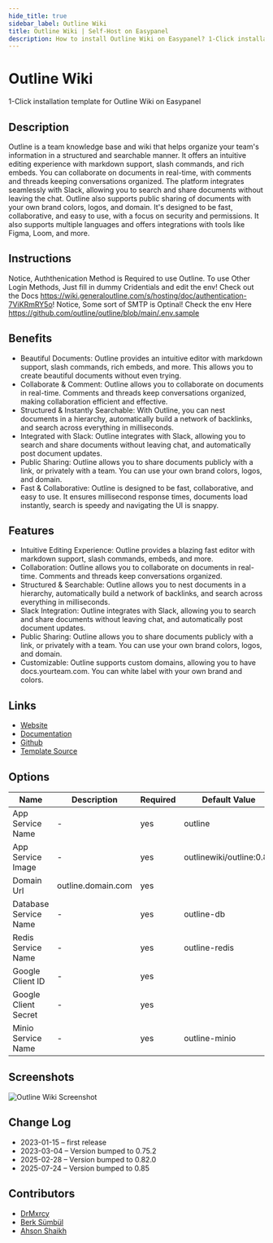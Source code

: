 ```yaml
---
hide_title: true
sidebar_label: Outline Wiki
title: Outline Wiki | Self-Host on Easypanel
description: How to install Outline Wiki on Easypanel? 1-Click installation template for Outline Wiki on Easypanel
---
```


<!-- generated -->

# Outline Wiki

1-Click installation template for Outline Wiki on Easypanel

## Description

Outline is a team knowledge base and wiki that helps organize your team&#39;s information in a structured and searchable manner. It offers an intuitive editing experience with markdown support, slash commands, and rich embeds. You can collaborate on documents in real-time, with comments and threads keeping conversations organized. The platform integrates seamlessly with Slack, allowing you to search and share documents without leaving the chat. Outline also supports public sharing of documents with your own brand colors, logos, and domain. It&#39;s designed to be fast, collaborative, and easy to use, with a focus on security and permissions. It also supports multiple languages and offers integrations with tools like Figma, Loom, and more.

## Instructions

Notice, Auththenication Method is Required to use Outline. To use Other Login Methods, Just fill in dummy Cridentials and edit the env! Check out the Docs https://wiki.generaloutline.com/s/hosting/doc/authentication-7ViKRmRY5o! Notice, Some sort of SMTP is Optinal! Check the env Here https://github.com/outline/outline/blob/main/.env.sample

## Benefits

- Beautiful Documents: Outline provides an intuitive editor with markdown support, slash commands, rich embeds, and more. This allows you to create beautiful documents without even trying.
- Collaborate & Comment: Outline allows you to collaborate on documents in real-time. Comments and threads keep conversations organized, making collaboration efficient and effective.
- Structured & Instantly Searchable: With Outline, you can nest documents in a hierarchy, automatically build a network of backlinks, and search across everything in milliseconds.
- Integrated with Slack: Outline integrates with Slack, allowing you to search and share documents without leaving chat, and automatically post document updates.
- Public Sharing: Outline allows you to share documents publicly with a link, or privately with a team. You can use your own brand colors, logos, and domain.
- Fast & Collaborative: Outline is designed to be fast, collaborative, and easy to use. It ensures millisecond response times, documents load instantly, search is speedy and navigating the UI is snappy.

## Features

- Intuitive Editing Experience: Outline provides a blazing fast editor with markdown support, slash commands, embeds, and more.
- Collaboration: Outline allows you to collaborate on documents in real-time. Comments and threads keep conversations organized.
- Structured & Searchable: Outline allows you to nest documents in a hierarchy, automatically build a network of backlinks, and search across everything in milliseconds.
- Slack Integration: Outline integrates with Slack, allowing you to search and share documents without leaving chat, and automatically post document updates.
- Public Sharing: Outline allows you to share documents publicly with a link, or privately with a team. You can use your own brand colors, logos, and domain.
- Customizable: Outline supports custom domains, allowing you to have docs.yourteam.com. You can white label with your own brand and colors.

## Links

- [Website](https://www.getoutline.com/)
- [Documentation](https://www.getoutline.com/developers)
- [Github](https://github.com/outline)
- [Template Source](https://github.com/easypanel-io/templates/tree/main/templates/outline)

## Options

Name | Description | Required | Default Value
-|-|-|-
App Service Name | - | yes | outline
App Service Image | - | yes | outlinewiki/outline:0.85
Domain Url | outline.domain.com | yes | 
Database Service Name | - | yes | outline-db
Redis Service Name | - | yes | outline-redis
Google Client ID | - | yes | 
Google Client Secret | - | yes | 
Minio Service Name | - | yes | outline-minio

## Screenshots

![Outline Wiki Screenshot](./assets/screenshot.png)

## Change Log

- 2023-01-15 – first release
- 2023-03-04 – Version bumped to 0.75.2
- 2025-02-28 – Version bumped to 0.82.0
- 2025-07-24 – Version bumped to 0.85

## Contributors

- [DrMxrcy](https://github.com/DrMxrcy)
- [Berk Sümbül](https://berksmbl.com)
- [Ahson Shaikh](https://github.com/Ahson-Shaikh)
